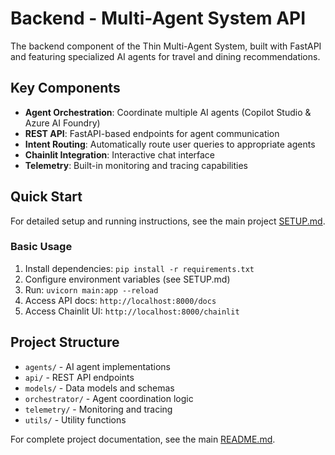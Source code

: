 # Backend - Multi-Agent System API

The backend component of the Thin Multi-Agent System, built with FastAPI and featuring specialized AI agents for travel and dining recommendations.

## Key Components

- **Agent Orchestration**: Coordinate multiple AI agents (Copilot Studio & Azure AI Foundry)
- **REST API**: FastAPI-based endpoints for agent communication
- **Intent Routing**: Automatically route user queries to appropriate agents
- **Chainlit Integration**: Interactive chat interface
- **Telemetry**: Built-in monitoring and tracing capabilities

## Quick Start

For detailed setup and running instructions, see the main project [SETUP.md](../SETUP.md).

### Basic Usage

1. Install dependencies: `pip install -r requirements.txt`
2. Configure environment variables (see SETUP.md)
3. Run: `uvicorn main:app --reload`
4. Access API docs: `http://localhost:8000/docs`
5. Access Chainlit UI: `http://localhost:8000/chainlit`

## Project Structure

- `agents/` - AI agent implementations
- `api/` - REST API endpoints
- `models/` - Data models and schemas
- `orchestrator/` - Agent coordination logic
- `telemetry/` - Monitoring and tracing
- `utils/` - Utility functions

For complete project documentation, see the main [README.md](../README.md).

